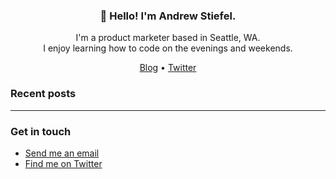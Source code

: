 <h3 align="center">👋 Hello! I'm Andrew Stiefel.</h3>

<p align="center">I'm a product marketer based in Seattle, WA. <br>I enjoy learning how to code on the evenings and weekends.</p>

<p align="center">
  <a href="https://andrewstiefel.com">Blog</a> •
  <a href="https://twitter.com/andrew Stiefel">Twitter</a>
</p>

### Recent posts
<!--START_SECTION:feed-->
***
<!--END_SECTION:feed-->

### Get in touch
* [Send me an email](mailto:andrew@andrewstiefel.com)
* [Find me on Twitter](https://twitter.com/andrewstiefel)
